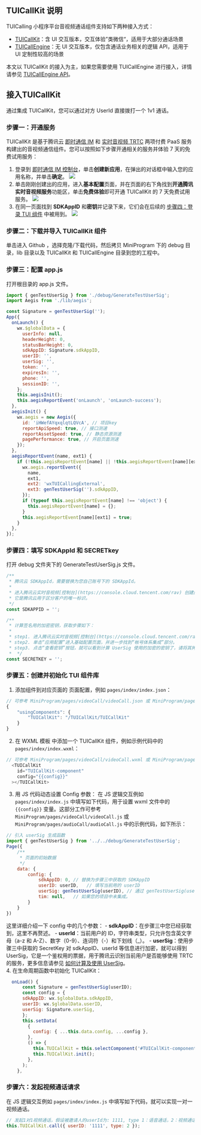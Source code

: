 ## TUICallKit 说明 
TUICalling 小程序平台音视频通话组件支持如下两种接入方式：

- [TUICallKit](https://tcloud-doc.isd.com/document/product/647/78760?!preview)：含 UI 交互版本，交互体验”类微信“，适用于大部分通话场景
- [TUICallEngine](https://tcloud-doc.isd.com/document/product/647/78761?!preview)：无 UI 交互版本，仅包含通话业务相关的逻辑 API，适用于 UI 定制性较高的场景

本文以 TUICallKit 的接入为主，如果您需要使用 TUICallEngine 进行接入，详情请参见 [TUICallEngine API](https://tcloud-doc.isd.com/document/product/647/78761?!preview)。

## 接入TUICallKit
通过集成 TUICallKit，您可以通过对方 UserId 直接拨打一个 1v1 通话。

[](id:step1)
### 步骤一：开通服务
TUICallKit 是基于腾讯云 [即时通信 IM](https://cloud.tencent.com/document/product/269/42440) 和 [实时音视频 TRTC](https://cloud.tencent.com/document/product/647/16788) 两项付费 PaaS 服务构建出的音视频通信组件。您可以按照如下步骤开通相关的服务并体验 7 天的免费试用服务：

1. 登录到 [即时通信 IM 控制台](https://console.cloud.tencent.com/im)，单击**创建新应用**，在弹出的对话框中输入您的应用名称，并单击**确定**。
![](https://qcloudimg.tencent-cloud.cn/raw/1105c3c339be4f71d72800fe2839b113.png)
2. 单击刚刚创建出的应用，进入**基本配置**页面，并在页面的右下角找到**开通腾讯实时音视频服务**功能区，单击**免费体验**即可开通 TUICallKit 的 7 天免费试用服务。
![](https://qcloudimg.tencent-cloud.cn/raw/667633f7addfd0c589bb086b1fc17d30.png)
3. 在同一页面找到 **SDKAppID** 和**密钥**并记录下来，它们会在后续的 [步骤四：登录 TUI 组件](#step4) 中被用到。
![](https://qcloudimg.tencent-cloud.cn/raw/e435332cda8d9ec7fea21bd95f7a0cba.png)

[](id:step2)
### 步骤二：下载并导入 TUICallKit 组件
单击进入 Github ，选择克隆/下载代码，然后拷贝 MiniProgram 下的 debug 目录，lib 目录以及 TUICallKit 和 TUICallEngine 目录到您的工程中。

[](id:step3)
### 步骤三：配置 app.js
打开根目录的 app.js 文件。
```javascript
import { genTestUserSig } from './debug/GenerateTestUserSig';
import Aegis from './lib/aegis';

const Signature = genTestUserSig('');
App({
  onLaunch() {
    wx.$globalData = {
      userInfo: null,
      headerHeight: 0,
      statusBarHeight: 0,
      sdkAppID: Signature.sdkAppID,
      userID: '',
      userSig: '',
      token: '',
      expiresIn: '',
      phone: '',
      sessionID: '',
    };
    this.aegisInit();
    this.aegisReportEvent('onLaunch', 'onLaunch-success');
  },
  aegisInit() {
    wx.aegis = new Aegis({
      id: 'iHWefAYqxqlqtLQVcA', // 项目key
      reportApiSpeed: true, // 接口测速
      reportAssetSpeed: true, // 静态资源测速
      pagePerformance: true, // 开启页面测速
    });
  },
  aegisReportEvent(name, ext1) {
    if (!this.aegisReportEvent[name] || !this.aegisReportEvent[name][ext1]) {
      wx.aegis.reportEvent({
        name,
        ext1,
        ext2: 'wxTUICallingExternal',
        ext3: genTestUserSig('').sdkAppID,
      });
      if (typeof this.aegisReportEvent[name] !== 'object') {
        this.aegisReportEvent[name] = {};
      }
      this.aegisReportEvent[name][ext1] = true;
    }
  },
});
```

[](id:step4)
### 步骤四：填写 SDKAppId 和 SECRETkey
打开 debug 文件夹下的 GenerateTestUserSig.js 文件。
```javascript
/**
 * 腾讯云 SDKAppId，需要替换为您自己账号下的 SDKAppId。
 *
 * 进入腾讯云实时音视频[控制台](https://console.cloud.tencent.com/rav) 创建应用，即可看到 SDKAppId，
 * 它是腾讯云用于区分客户的唯一标识。
 */
const SDKAPPID = '';

/**
 * 计算签名用的加密密钥，获取步骤如下：
 *
 * step1. 进入腾讯云实时音视频[控制台](https://console.cloud.tencent.com/rav)，如果还没有应用就创建一个，
 * step2. 单击“应用配置”进入基础配置页面，并进一步找到“帐号体系集成”部分。
 * step3. 点击“查看密钥”按钮，就可以看到计算 UserSig 使用的加密的密钥了，请将其拷贝并复制到如下的变量中
 *  */
const SECRETKEY = '';
```

[](id:step5)
### 步骤五：创建并初始化 TUI 组件库
1. 添加组件到对应页面的 页面配置，例如 `pages/index/index.json`：
```javascript
// 可参考 MiniProgram/pages/videoCall/videoCall.json 或 MiniProgram/pages/audioCall/audioCall.json
{
    "usingComponents": {
        "TUICallKit": "/TUICallKit/TUICallKit"
    }
}
```
2. 在 WXML 模板 中添加一个 TUICallKit 组件，例如示例代码中的 `pages/index/index.wxml`：
```javascript
// 可参考 MiniProgram/pages/videoCall/videoCall.wxml 或 MiniProgram/pages/audioCall/audioCall.wxml
  <TUICallKit
    id="TUICallKit-component"
    config="{{config}}"
  ></TUICallKit>
```
3. 用 JS 代码动态设置 Config 参数：
   在 JS 逻辑交互例如 `pages/index/index.js` 中填写如下代码，用于设置 wxml 文件中的 `{{config}}` 变量。这部分工作可参考 `MiniProgram/pages/videoCall/videoCall.js` 或 `MiniProgram/pages/audioCall/audioCall.js` 中的示例代码，如下所示：
```javascript
// 引入 userSig 生成函数
import { genTestUserSig } from '../../debug/GenerateTestUserSig';
Page({
    /**
     * 页面的初始数据
     */
    data: {
        config: {
            sdkAppID: 0, // 替换为步骤三中获取的 SDKAppID
            userID: userID,   // 填写当前用的 userID
            userSig: genTestUserSig(userID), // 通过 genTestUserSig(userID) 生成
            tim: null,   // 如果您的项目中未集成。
        }
    }
})
```
这里详细介绍一下 config 中的几个参数：
	- **sdkAppID**：在步骤三中您已经获取到，这里不再赘述。
	- **userId**：当前用户的 ID，字符串类型，只允许包含英文字母（a-z 和 A-Z）、数字（0-9）、连词符（-）和下划线（\_）。
	- **userSig**：使用步骤三中获取的 SecretKey 对 sdkAppID、userId 等信息进行加密，就可以得到 UserSig，它是一个鉴权用的票据，用于腾讯云识别当前用户是否能够使用 TRTC 的服务，更多信息请参见 [如何计算及使用 UserSig](https://cloud.tencent.com/document/product/647/17275)。	
4. 在生命周期函数中初始化 TUICallKit：
```javascript
  onLoad() {
      const Signature = genTestUserSig(userID);
      const config = {
      sdkAppID: wx.$globalData.sdkAppID,
      userID: wx.$globalData.userID,
      userSig: Signature.userSig,
      };
      this.setData(
        {
          config: { ...this.data.config, ...config },
        },
        () => {
          this.TUICallKit = this.selectComponent('#TUICallKit-component');
          this.TUICallKit.init();
        },
      );
    },

```

[](id:step6)
### 步骤六：发起视频通话请求
在 JS 逻辑交互例如 `pages/index/index.js` 中填写如下代码，就可以实现一对一视频通话。
```javascript
// 发起1对1视频通话，假设被邀请人的userId为: 1111, type 1：语音通话，2：视频通话。
this.TUICallKit.call({ userID: '1111', type: 2 });
```

